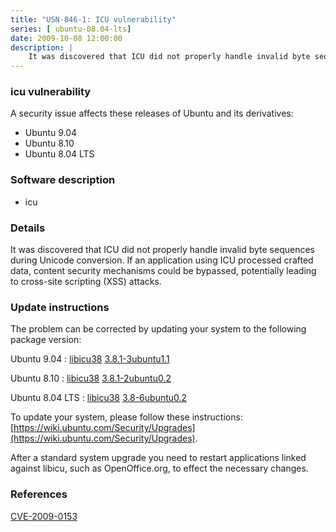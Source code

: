 ```yaml
---
title: "USN-846-1: ICU vulnerability"
series: [ ubuntu-08.04-lts]
date: 2009-10-08 12:00:00
description: |
    It was discovered that ICU did not properly handle invalid byte sequences during Unicode conversion. If an application using ICU processed crafted data, content security mechanisms could be bypassed, potentially leading to cross-site scripting (XSS) attacks. 
--- 
```

 
### icu vulnerability

A security issue affects these releases of Ubuntu and its derivatives:

* Ubuntu 9.04
* Ubuntu 8.10
* Ubuntu 8.04 LTS

### Software description

* icu 

### Details

It was discovered that ICU did not properly handle invalid byte sequences during Unicode conversion. If an application using ICU processed crafted data, content security mechanisms could be bypassed, potentially leading to cross-site scripting (XSS) attacks. 

### Update instructions

The problem can be corrected by updating your system to the following package version:

Ubuntu 9.04
 : [libicu38](https://launchpad.net/ubuntu/+source/icu) <span> [3.8.1-3ubuntu1.1](https://launchpad.net/ubuntu/+source/icu/3.8.1-3ubuntu1.1) </span> 

Ubuntu 8.10
 : [libicu38](https://launchpad.net/ubuntu/+source/icu) <span> [3.8.1-2ubuntu0.2](https://launchpad.net/ubuntu/+source/icu/3.8.1-2ubuntu0.2) </span> 

Ubuntu 8.04 LTS
 : [libicu38](https://launchpad.net/ubuntu/+source/icu) <span> [3.8-6ubuntu0.2](https://launchpad.net/ubuntu/+source/icu/3.8-6ubuntu0.2) </span> 

To update your system, please follow these instructions: [https://wiki.ubuntu.com/Security/Upgrades](https://wiki.ubuntu.com/Security/Upgrades).

After a standard system upgrade you need to restart applications linked against libicu, such as OpenOffice.org, to effect the necessary changes. 

### References

 [CVE-2009-0153](http://people.ubuntu.com/~ubuntu-security/cve/CVE-2009-0153)
 
